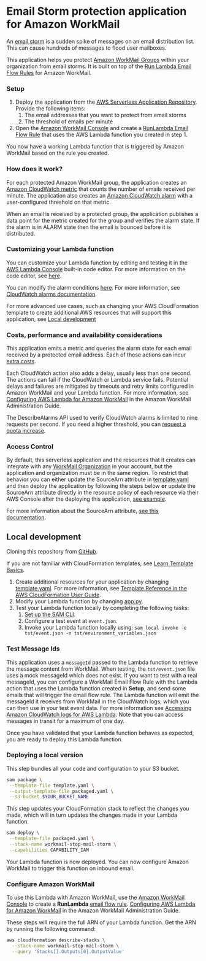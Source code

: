 # Email Storm protection application for Amazon WorkMail

An [email storm](https://en.wikipedia.org/wiki/Email_storm) is a sudden spike of messages on an email distribution list. This can cause hundreds of messages to flood user mailboxes.
 
This application helps you protect [Amazon WorkMail Groups](https://docs.aws.amazon.com/workmail/latest/adminguide/groups_overview.html) within your organization from email storms. It is built on top of the [Run Lambda Email Flow Rules](https://docs.aws.amazon.com/workmail/latest/adminguide/lambda.html#synchronous-rules) for Amazon WorkMail.

### Setup

1. Deploy the application from the [AWS Serverless Application Repository](https://serverlessrepo.aws.amazon.com/applications/arn:aws:serverlessrepo:us-east-1:489970191081:applications~workmail-stop-mail-storm). Provide the following items:
    1. The email addresses that you want to protect from email storms
    1. The threshold of emails per minute
1. Open the [Amazon WorkMail Console](https://console.aws.amazon.com/workmail/) and create a [RunLambda Email Flow Rule](https://docs.aws.amazon.com/workmail/latest/adminguide/lambda.html#synchronous-rules) that uses the AWS Lambda function you created in step 1.

You now have a working Lambda function that is triggered by Amazon WorkMail based on the rule you created.

### How does it work?

For each protected Amazon WorkMail group, the application creates an [Amazon CloudWatch metric](https://docs.aws.amazon.com/AmazonCloudWatch/latest/monitoring/working_with_metrics.html) that counts the number of emails received per minute. The application also creates an [Amazon CloudWatch alarm](https://docs.aws.amazon.com/AmazonCloudWatch/latest/monitoring/AlarmThatSendsEmail.html) with a user-configured threshold on that metric.

When an email is received by a protected group, the application publishes a data point for the metric created for the group and verifies the alarm state. If the alarm is in ALARM state then the email is bounced before it is distributed.

### Customizing your Lambda function
You can customize your Lambda function by editing and testing it in the [AWS Lambda Console](https://console.aws.amazon.com/lambda/home) built-in code editor. For more information on the code editor, see [here](https://docs.aws.amazon.com/lambda/latest/dg/code-editor.html).

You can modify the alarm conditions [here](https://github.com/aws-samples/amazon-workmail-lambda-templates/blob/master/workmail-stop-mail-storm/src/app.py#L51). For more information, see [CloudWatch alarms documentation](https://docs.aws.amazon.com/AmazonCloudWatch/latest/APIReference/API_PutMetricAlarm.html).

For more advanced use cases, such as changing your AWS CloudFormation template to create additional AWS resources that will support this application, see [Local development](#local-development)

### Costs, performance and availability considerations
This application emits a metric and queries the alarm state for each email received by a protected email address. Each of these actions can incur [extra costs](https://aws.amazon.com/cloudwatch/pricing/).

Each CloudWatch action also adds a delay, usually less than one second. The actions can fail if the CloudWatch or Lambda service fails. Potential delays and failures are mitigated by timeouts and retry limits configured in Amazon WorkMail and your Lambda function. For more information, see [Configuring AWS Lambda for Amazon WorkMail](https://docs.aws.amazon.com/workmail/latest/adminguide/lambda.html#synchronous-rules) in the Amazon WorkMail Administration Guide.

The DescribeAlarms API used to verify CloudWatch alarms is limited to nine requests per second. If you need a higher threshold, you can [request a quota increase](https://docs.aws.amazon.com/AmazonCloudWatch/latest/monitoring/cloudwatch_limits.html).

### Access Control
By default, this serverless application and the resources that it creates can integrate with any [WorkMail Organization](https://docs.aws.amazon.com/workmail/latest/adminguide/organizations_overview.html) in your account, but the application and organization must be in the same region. To restrict that behavior you can either update the SourceArn attribute in [template.yaml](https://github.com/aws-samples/amazon-workmail-lambda-templates/blob/master/workmail-stop-mail-storm/template.yaml)
and then deploy the application by following the steps below **or** update the SourceArn attribute directly in the resource policy of each resource via their AWS Console after the deploying this application, [see example](https://docs.aws.amazon.com/lambda/latest/dg/access-control-resource-based.html). 

For more information about the SourceArn attribute, [see this documentation](https://docs.aws.amazon.com/IAM/latest/UserGuide/reference_policies_condition-keys.html#condition-keys-sourcearn).

## Local development
Cloning this repository from [GitHub](https://github.com/aws-samples/amazon-workmail-lambda-templates).

If you are not familiar with CloudFormation templates, see [Learn Template Basics](https://docs.aws.amazon.com/AWSCloudFormation/latest/UserGuide/gettingstarted.templatebasics.html).

1. Create additional resources for your application by changing [template.yaml](https://github.com/aws-samples/workmail-stop-mail-storm/blob/master/workmail-stop-mail-storm/template.yaml). For more information, see [Template Reference in the AWS CloudFormation User Guide](https://docs.aws.amazon.com/AWSCloudFormation/latest/UserGuide/template-reference.html).
2. Modify your Lambda function by changing [app.py](https://github.com/aws-samples/amazon-workmail-lambda-templates/blob/master/workmail-stop-mail-storm/src/app.py).
3. Test your Lambda function locally by completing the following tasks:
    1. [Set up the SAM CLI](https://aws.amazon.com/serverless/sam/).
    2. Configure a test event at `event.json`.
    3. Invoke your Lambda function locally using:
        `sam local invoke -e tst/event.json -n tst/environment_variables.json`

### Test Message Ids
This application uses a `messageId` passed to the Lambda function to retrieve the message content from WorkMail. When testing, the `tst/event.json` file uses a mock messageId which does not exist. If you want to test with a real messageId, you can configure a WorkMail Email Flow Rule with the Lambda action that uses the Lambda function created in **Setup**, and send some emails that will trigger the email flow rule. The Lambda function will emit the messageId it receives from WorkMail in the CloudWatch logs, which you can
then use in your test event data. For more information see [Accessing Amazon CloudWatch logs for AWS Lambda](https://docs.aws.amazon.com/lambda/latest/dg/monitoring-cloudwatchlogs.html). Note that you can access messages in transit for a maximum of one day.

Once you have validated that your Lambda function behaves as expected, you are ready to deploy this Lambda function.

### Deploying a local version
This step bundles all your code and configuration to your S3 bucket.

```bash
sam package \
 --template-file template.yaml \
 --output-template-file packaged.yaml \
 --s3-bucket $YOUR_BUCKET_NAME
```

This step updates your CloudFormation stack to reflect the changes you made, which will in turn updates the changes made in your Lambda function.
```bash
sam deploy \
 --template-file packaged.yaml \
 --stack-name workmail-stop-mail-storm \
 --capabilities CAPABILITY_IAM
```
Your Lambda function is now deployed. You can now configure Amazon WorkMail to trigger this function on inbound email.

### Configure Amazon WorkMail
To use this Lambda with Amazon WorkMail, use the [Amazon WorkMail Console](https://console.aws.amazon.com/workmail/) to create a **RunLambda** [email flow rule](https://docs.aws.amazon.com/workmail/latest/adminguide/create-email-rules.html). [Configuring AWS Lambda for Amazon WorkMail](https://docs.aws.amazon.com/workmail/latest/adminguide/lambda.html#synchronous-rules) in the Amazon WorkMail Administration Guide. 

These steps will require the full ARN of your Lambda function. Get the ARN by running the following command:

```bash
aws cloudformation describe-stacks \
  --stack-name workmail-stop-mail-storm \
  --query 'Stacks[].Outputs[0].OutputValue'
```
